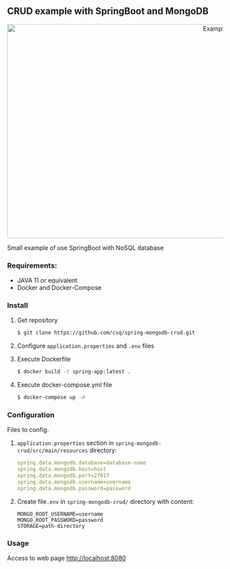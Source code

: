 ## CRUD example with SpringBoot and MongoDB

<p align="center">
  <img src="/home/carlos/Descargas/Product_List_edit.png" alt="Example image" width="1000" height="500">
</p>

Small example of use SpringBoot with NoSQL database


### Requirements:
* JAVA 11 or equivalent  
* Docker and Docker-Compose  

### Install

1. Get repository

	```bash
	$ git clone https://github.com/csq/spring-mongodb-crud.git
	```
2. Configure `application.properties` and `.env` files

3.  Execute Dockerfile

	```bash
	$ docker build -t spring-app:latest .
	```
4.  Execute docker-compose.yml file

	```bash
	$ docker-compose up -d  
	```

### Configuration

Files to config.

1. `application.properties` section in `spring-mongodb-crud/src/main/resources` directory:

	```yaml
	spring.data.mongodb.database=database-name
	spring.data.mongodb.host=host
	spring.data.mongodb.port=27017
	spring.data.mongodb.username=username
	spring.data.mongodb.password=password
	```
2. Create file`.env` in `spring-mongodb-crud/` directory with content:
  
	```
	MONGO_ROOT_USERNAME=username
	MONGO_ROOT_PASSWORD=password
	STORAGE=path-directory
	```

### Usage
Access to web page
[http://localhost:8080](http://localhost:8080 "Dashboard")

